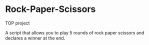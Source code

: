 # Rock-Paper-Scissors
TOP project

A script that allows you to play 5 rounds of rock paper scissors and declares a winner at the end.
